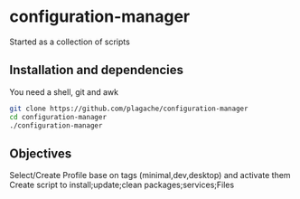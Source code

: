 # configuration-manager
Started as a collection of scripts

## Installation and dependencies

You need a shell, git and awk
```sh
git clone https://github.com/plagache/configuration-manager
cd configuration-manager
./configuration-manager
```

## Objectives
Select/Create Profile base on tags (minimal,dev,desktop) and activate them
Create script to install;update;clean packages;services;Files
